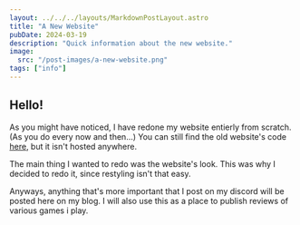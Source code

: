 ```yaml
---
layout: ../../../layouts/MarkdownPostLayout.astro
title: "A New Website"
pubDate: 2024-03-19
description: "Quick information about the new website."
image:
  src: "/post-images/a-new-website.png"
tags: ["info"]
---
```


## Hello!

As you might have noticed, I have redone my website entierly from scratch. (As you do every now and then...)
You can still find the old website's code [here](https://github.com/Nelertile/nelertile-site-old), but it isn't hosted anywhere.

The main thing I wanted to redo was the website's look. This was why I decided to redo it, since restyling isn't that easy.

Anyways, anything that's more important that I post on my discord will be posted here on my blog.
I will also use this as a place to publish reviews of various games i play.
